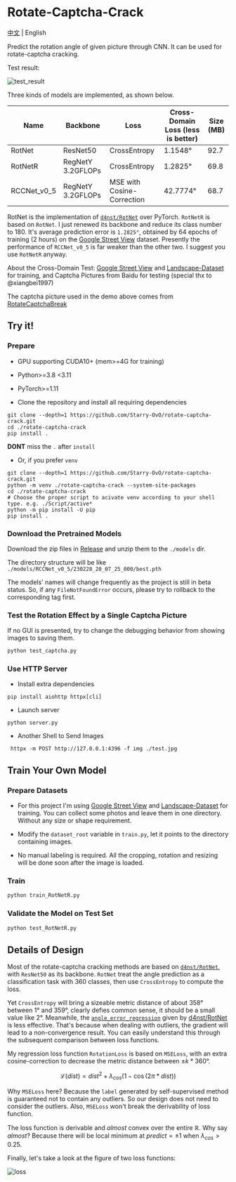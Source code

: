 # Rotate-Captcha-Crack

[中文](README_zh-cn.md) | English

Predict the rotation angle of given picture through CNN. It can be used for rotate-captcha cracking.

Test result:

![test_result](https://user-images.githubusercontent.com/48282276/224320691-a8eefd23-392b-4580-a729-7869fa237eaa.png)

Three kinds of models are implemented, as shown below.

| Name        | Backbone          | Loss                       | Cross-Domain Loss (less is better) | Size (MB) |
| ----------- | ----------------- | -------------------------- | ---------------------------------- | --------- |
| RotNet      | ResNet50          | CrossEntropy               | 1.1548°                            | 92.7      |
| RotNetR     | RegNetY 3.2GFLOPs | CrossEntropy               | 1.2825°                            | 69.8      |
| RCCNet_v0_5 | RegNetY 3.2GFLOPs | MSE with Cosine-Correction | 42.7774°                           | 68.7      |

RotNet is the implementation of [`d4nst/RotNet`](https://github.com/d4nst/RotNet/blob/master/train/train_street_view.py) over PyTorch. `RotNetR` is based on `RotNet`. I just renewed its backbone and reduce its class number to 180. It's average prediction error is `1.2825°`, obtained by 64 epochs of training (2 hours) on the [Google Street View](https://www.crcv.ucf.edu/data/GMCP_Geolocalization/) dataset. Presently the performance of `RCCNet_v0_5` is far weaker than the other two. I suggest you use `RotNetR` anyway.

About the Cross-Domain Test: [Google Street View](https://www.crcv.ucf.edu/data/GMCP_Geolocalization/) and [Landscape-Dataset](https://github.com/yuweiming70/Landscape-Dataset) for training, and Captcha Pictures from Baidu for testing (special thx to @xiangbei1997)

The captcha picture used in the demo above comes from [RotateCaptchaBreak](https://github.com/chencchen/RotateCaptchaBreak/tree/master/data/baiduCaptcha)

## Try it!

### Prepare

+ GPU supporting CUDA10+ (mem>=4G for training)

+ Python>=3.8 <3.11

+ PyTorch>=1.11

+ Clone the repository and install all requiring dependencies

```shell
git clone --depth=1 https://github.com/Starry-OvO/rotate-captcha-crack.git
cd ./rotate-captcha-crack
pip install .
```

**DONT** miss the `.` after `install`

+ Or, if you prefer `venv`

```shell
git clone --depth=1 https://github.com/Starry-OvO/rotate-captcha-crack.git
python -m venv ./rotate-captcha-crack --system-site-packages
cd ./rotate-captcha-crack
# Choose the proper script to acivate venv according to your shell type. e.g. ./Script/active*
python -m pip install -U pip
pip install .
```

### Download the Pretrained Models

Download the zip files in [Release](https://github.com/Starry-OvO/rotate-captcha-crack/releases) and unzip them to the `./models` dir.

The directory structure will be like `./models/RCCNet_v0_5/230228_20_07_25_000/best.pth`

The models' names will change frequently as the project is still in beta status. So, if any `FileNotFoundError` occurs, please try to rollback to the corresponding tag first.

### Test the Rotation Effect by a Single Captcha Picture

If no GUI is presented, try to change the debugging behavior from showing images to saving them.

```bash
python test_captcha.py
```

### Use HTTP Server

+ Install extra dependencies

```shell
pip install aiohttp httpx[cli]
```

+ Launch server
  
```shell
python server.py
```

+ Another Shell to Send Images

```shell
 httpx -m POST http://127.0.0.1:4396 -f img ./test.jpg
```

## Train Your Own Model

### Prepare Datasets

+ For this project I'm using [Google Street View](https://www.crcv.ucf.edu/data/GMCP_Geolocalization/) and [Landscape-Dataset](https://github.com/yuweiming70/Landscape-Dataset) for training. You can collect some photos and leave them in one directory. Without any size or shape requirement.

+ Modify the `dataset_root` variable in `train.py`, let it points to the directory containing images.

+ No manual labeling is required. All the cropping, rotation and resizing will be done soon after the image is loaded.

### Train

```bash
python train_RotNetR.py
```

### Validate the Model on Test Set

```bash
python test_RotNetR.py
```

## Details of Design

Most of the rotate-captcha cracking methods are based on [`d4nst/RotNet`](https://github.com/d4nst/RotNet), with `ResNet50` as its backbone. `RotNet` treat the angle prediction as a classification task with 360 classes, then use `CrossEntropy` to compute the loss.

Yet `CrossEntropy` will bring a sizeable metric distance of about $358°$ between $1°$ and $359°$, clearly defies common sense, it should be a small value like $2°$. Meanwhile, the [`angle_error_regression`](https://github.com/d4nst/RotNet/blob/a56ea59818bbdd76d4dd8d83b8bbbaae6a802310/utils.py#L30-L36) given by [d4nst/RotNet](https://github.com/d4nst/RotNet) is less effective. That's because when dealing with outliers, the gradient will lead to a non-convergence result. You can easily understand this through the subsequent comparison between loss functions.

My regression loss function `RotationLoss` is based on `MSELoss`, with an extra cosine-correction to decrease the metric distance between $±k*360°$.

$$ \mathcal{L}(dist) = {dist}^{2} + \lambda_{cos} (1 - \cos(2\pi*{dist})) $$

Why `MSELoss` here? Because the `label` generated by 
self-supervised method is guaranteed not to contain any outliers. So our design does not need to consider the outliers. Also, `MSELoss` won't break the derivability of loss function.

The loss function is derivable and *almost* convex over the entire $\mathbb{R}$. Why say *almost*? Because there will be local minimum at $predict = \pm 1$ when $\lambda_{cos} \gt 0.25$.

Finally, let's take a look at the figure of two loss functions:

![loss](https://user-images.githubusercontent.com/48282276/223087577-fe054521-36c4-4665-9132-2ca7dd2270f8.png)
